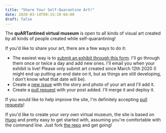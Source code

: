 ```yaml
---
title: "Share Your Self-Quarantine Art!"
date: 2020-03-14T09:15:19-04:00
draft: false
---
```


The **quARTantined virtual museum** is open to all kinds of visual art created by all kinds of people created while self-quarantining!

If you'd like to share your art, there are a few ways to do it:

* The easiest way is to [submit an exhibit through this form](https://forms.gle/ZNNjFBqLyJm5tMkX8). I'll go through them once or twice a day and add new ones. I'll email you when your exhibit is live! Please only submit art created since March 12th 2020 (I might end up putting an end date on it, but as things are still developing, I don't know what that date will be).
* Create a [new issue](https://github.com/kplawver/quartantined/issues/new) with the story and photo of your art and I'll add it.
* Create a [pull request](https://github.com/kplawver/quartantined/) with your post added. I'll merge it and deploy it.

If you would like to help improve the site, I'm definitely accepting [pull requests](https://github.com/kplawver/quartantined)!

If you'd like to create your *very own* virtual museum, the site is based on [Hugo](https://gohugo.io) and pretty easy to get started with, assuming you're comfortable with the command line.  Just fork [the repo](https://github.com/kplawver/quartantined) and get going!
